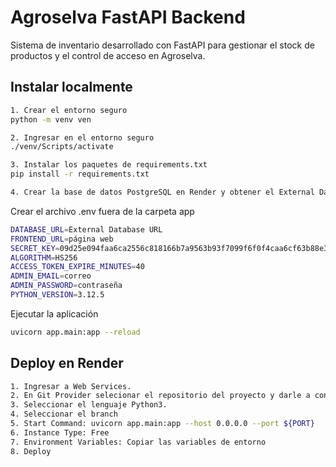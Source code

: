 # Agroselva FastAPI Backend

Sistema de inventario desarrollado con FastAPI para gestionar el stock de productos y el control de acceso en Agroselva.

## Instalar localmente

```bash
1. Crear el entorno seguro
python -m venv ven

2. Ingresar en el entorno seguro
./venv/Scripts/activate

3. Instalar los paquetes de requirements.txt
pip install -r requirements.txt 

4. Crear la base de datos PostgreSQL en Render y obtener el External Database URL
```

Crear el archivo .env fuera de la carpeta app

```bash
DATABASE_URL=External Database URL
FRONTEND_URL=página web
SECRET_KEY=09d25e094faa6ca2556c818166b7a9563b93f7099f6f0f4caa6cf63b88e3238d3e721212121
ALGORITHM=HS256
ACCESS_TOKEN_EXPIRE_MINUTES=40
ADMIN_EMAIL=correo
ADMIN_PASSWORD=contraseña
PYTHON_VERSION=3.12.5
```

Ejecutar la aplicación

```bash
uvicorn app.main:app --reload
```

## Deploy en Render

```bash
1. Ingresar a Web Services.
2. En Git Provider selecionar el repositorio del proyecto y darle a conectar.
3. Seleccionar el lenguaje Python3.
4. Seleccionar el branch
5. Start Command: uvicorn app.main:app --host 0.0.0.0 --port ${PORT}
6. Instance Type: Free
7. Environment Variables: Copiar las variables de entorno
8. Deploy
```